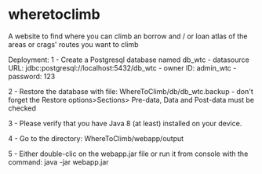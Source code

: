 # wheretoclimb
A website to find where you can climb an borrow and / or loan atlas of the areas or crags' routes you want to climb

Deployment:
1 - Create a Postgresql database named db_wtc 
	- datasource URL: jdbc:postgresql://localhost:5432/db_wtc 
	- owner ID: admin_wtc 
	- password: 123

2 - Restore the database with file: WhereToClimb/db/db_wtc.backup
	- don't forget the Restore options>Sections> Pre-data, Data and Post-data must be checked

3 - Please verify that you have Java 8 (at least) installed on your device.

4 - Go to the directory: WhereToClimb/webapp/output

5 - Either double-clic on the webapp.jar file or run it from console with the command: java -jar webapp.jar


